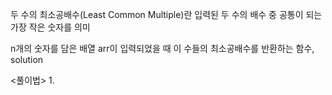 두 수의 최소공배수(Least Common Multiple)란 입력된 두 수의 배수 중 공통이 되는 가장 작은 숫자를 의미

n개의 숫자를 담은 배열 arr이 입력되었을 때 이 수들의 최소공배수를 반환하는 함수, solution

<풀이법>
1. 
